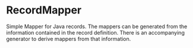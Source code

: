 # RecordMapper

Simple Mapper for Java records.
The mappers can be generated from the information contained in the record definition. There is an accompanying generator to derive mappers from that information.
